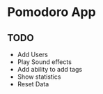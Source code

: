 # Pomodoro App

## TODO

- Add Users
- Play Sound effects
- Add ability to add tags
- Show statistics
- Reset Data
